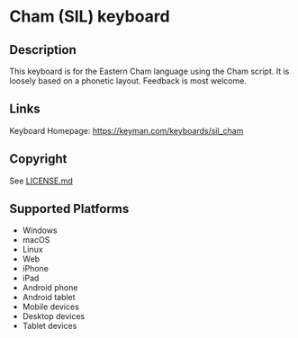 Cham (SIL) keyboard
==============

Description
-----------
This keyboard is for the Eastern Cham language using the Cham script. It is loosely based on a phonetic layout. Feedback is most welcome.

Links
-----
Keyboard Homepage: https://keyman.com/keyboards/sil_cham

Copyright
---------
See [LICENSE.md](LICENSE.md)

Supported Platforms
-------------------
 * Windows
 * macOS
 * Linux
 * Web
 * iPhone
 * iPad
 * Android phone
 * Android tablet
 * Mobile devices
 * Desktop devices
 * Tablet devices


